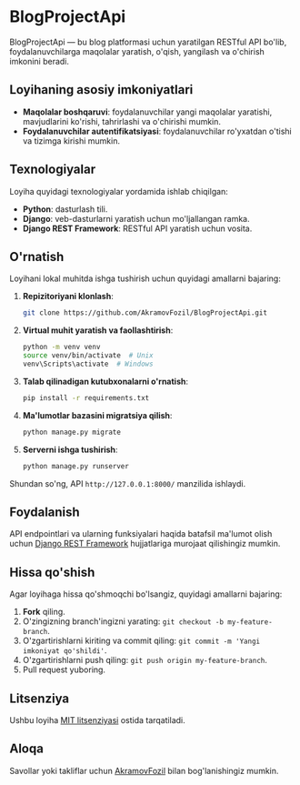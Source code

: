 # BlogProjectApi

BlogProjectApi — bu blog platformasi uchun yaratilgan RESTful API bo'lib, foydalanuvchilarga maqolalar yaratish, o'qish, yangilash va o'chirish imkonini beradi.

## Loyihaning asosiy imkoniyatlari

- **Maqolalar boshqaruvi**: foydalanuvchilar yangi maqolalar yaratishi, mavjudlarini ko'rishi, tahrirlashi va o'chirishi mumkin.
- **Foydalanuvchilar autentifikatsiyasi**: foydalanuvchilar ro'yxatdan o'tishi va tizimga kirishi mumkin.

## Texnologiyalar

Loyiha quyidagi texnologiyalar yordamida ishlab chiqilgan:

- **Python**: dasturlash tili.
- **Django**: veb-dasturlarni yaratish uchun mo'ljallangan ramka.
- **Django REST Framework**: RESTful API yaratish uchun vosita.

## O'rnatish

Loyihani lokal muhitda ishga tushirish uchun quyidagi amallarni bajaring:

1. **Repizitoriyani klonlash**:

   ```bash
   git clone https://github.com/AkramovFozil/BlogProjectApi.git
   ```

2. **Virtual muhit yaratish va faollashtirish**:

   ```bash
   python -m venv venv
   source venv/bin/activate  # Unix
   venv\Scripts\activate  # Windows
   ```

3. **Talab qilinadigan kutubxonalarni o'rnatish**:

   ```bash
   pip install -r requirements.txt
   ```

4. **Ma'lumotlar bazasini migratsiya qilish**:

   ```bash
   python manage.py migrate
   ```

5. **Serverni ishga tushirish**:

   ```bash
   python manage.py runserver
   ```

Shundan so'ng, API `http://127.0.0.1:8000/` manzilida ishlaydi.

## Foydalanish

API endpointlari va ularning funksiyalari haqida batafsil ma'lumot olish uchun [Django REST Framework](https://www.django-rest-framework.org/) hujjatlariga murojaat qilishingiz mumkin.

## Hissa qo'shish

Agar loyihaga hissa qo'shmoqchi bo'lsangiz, quyidagi amallarni bajaring:

1. **Fork** qiling.
2. O'zingizning branch'ingizni yarating: `git checkout -b my-feature-branch`.
3. O'zgartirishlarni kiriting va commit qiling: `git commit -m 'Yangi imkoniyat qo'shildi'`.
4. O'zgartirishlarni push qiling: `git push origin my-feature-branch`.
5. Pull request yuboring.

## Litsenziya

Ushbu loyiha [MIT litsenziyasi](LICENSE) ostida tarqatiladi.

## Aloqa

Savollar yoki takliflar uchun [AkramovFozil](https://github.com/AkramovFozil) bilan bog'lanishingiz mumkin. 